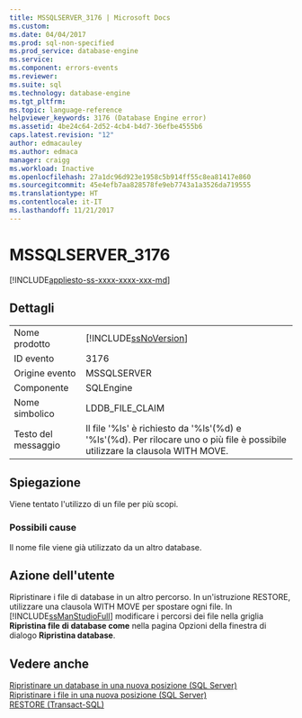 ```yaml
---
title: MSSQLSERVER_3176 | Microsoft Docs
ms.custom: 
ms.date: 04/04/2017
ms.prod: sql-non-specified
ms.prod_service: database-engine
ms.service: 
ms.component: errors-events
ms.reviewer: 
ms.suite: sql
ms.technology: database-engine
ms.tgt_pltfrm: 
ms.topic: language-reference
helpviewer_keywords: 3176 (Database Engine error)
ms.assetid: 4be24c64-2d52-4cb4-b4d7-36efbe4555b6
caps.latest.revision: "12"
author: edmacauley
ms.author: edmaca
manager: craigg
ms.workload: Inactive
ms.openlocfilehash: 27a1dc96d923e1958c5b914ff55c8ea81417e860
ms.sourcegitcommit: 45e4efb7aa828578fe9eb7743a1a3526da719555
ms.translationtype: HT
ms.contentlocale: it-IT
ms.lasthandoff: 11/21/2017
---
```

# <a name="mssqlserver3176"></a>MSSQLSERVER_3176
[!INCLUDE[appliesto-ss-xxxx-xxxx-xxx-md](../../includes/appliesto-ss-xxxx-xxxx-xxx-md.md)]
  
## <a name="details"></a>Dettagli  
  
|||  
|-|-|  
|Nome prodotto|[!INCLUDE[ssNoVersion](../../includes/ssnoversion-md.md)]|  
|ID evento|3176|  
|Origine evento|MSSQLSERVER|  
|Componente|SQLEngine|  
|Nome simbolico|LDDB_FILE_CLAIM|  
|Testo del messaggio|Il file '%ls' è richiesto da '%ls'(%d) e '%ls'(%d). Per rilocare uno o più file è possibile utilizzare la clausola WITH MOVE.|  
  
## <a name="explanation"></a>Spiegazione  
Viene tentato l'utilizzo di un file per più scopi.  
  
### <a name="possible-causes"></a>Possibili cause  
Il nome file viene già utilizzato da un altro database.  
  
## <a name="user-action"></a>Azione dell'utente  
Ripristinare i file di database in un altro percorso. In un'istruzione RESTORE, utilizzare una clausola WITH MOVE per spostare ogni file. In [!INCLUDE[ssManStudioFull](../../includes/ssmanstudiofull-md.md)] modificare i percorsi dei file nella griglia **Ripristina file di database come** nella pagina Opzioni della finestra di dialogo **Ripristina database**.  
  
## <a name="see-also"></a>Vedere anche  
[Ripristinare un database in una nuova posizione &#40;SQL Server&#41;](~/relational-databases/backup-restore/restore-a-database-to-a-new-location-sql-server.md)  
[Ripristinare i file in una nuova posizione &#40;SQL Server&#41;](~/relational-databases/backup-restore/restore-files-to-a-new-location-sql-server.md)  
[RESTORE &#40;Transact-SQL&#41;](~/t-sql/statements/restore-statements-transact-sql.md)  
  
